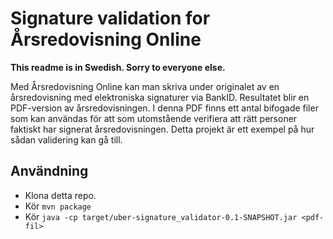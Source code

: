 # Signature validation for Årsredovisning Online

**This readme is in Swedish. Sorry to everyone else.**

Med Årsredovisning Online kan man skriva under originalet av en årsredovisning med elektroniska signaturer via BankID.
Resultatet blir en PDF-version av årsredovisningen. I denna PDF finns ett antal bifogade filer som kan användas för
att som utomstående verifiera att rätt personer faktiskt har signerat årsredovisningen. Detta projekt är ett exempel
på hur sådan validering kan gå till.

## Användning

* Klona detta repo.
* Kör `mvn package`
* Kör `
java -cp target/uber-signature_validator-0.1-SNAPSHOT.jar <pdf-fil>
`
